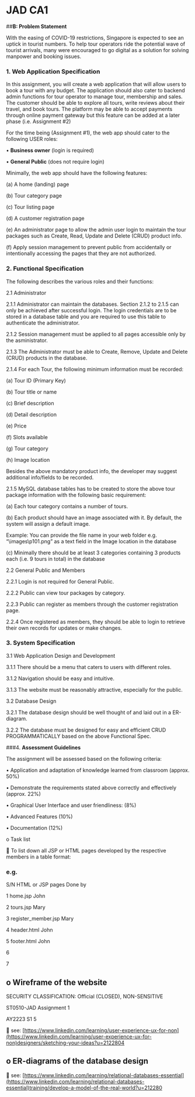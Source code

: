 # JAD CA1


##**B: Problem Statement**

With the easing of COVID-19 restrictions, Singapore is expected to see an uptick in tourist
numbers. To help tour operators ride the potential wave of tourist arrivals, many were
encouraged to go digital as a solution for solving manpower and booking issues.

### 1. **Web Application Specification**

In this assignment, you will create a web application that will allow users to book a tour with
any budget. The application should also cater to backend admin functions for tour operator to
manage tour, membership and sales.
The customer should be able to explore all tours, write reviews about their travel, and book
tours. The platform may be able to accept payments through online payment gateway but this
feature can be added at a later phase (i.e. Assignment #2)

For the time being (Assignment #1), the web app should cater to the following USER roles:

• **Business owner** (login is required)

• **General Public** (does not require login)

Minimally, the web app should have the following features:

(a) A home (landing) page

(b) Tour category page

(c) Tour listing page

(d) A customer registration page

(e) An administrator page to allow the admin user login to maintain the tour packages
such as Create, Read, Update and Delete (CRUD) product info.

(f) Apply session management to prevent public from accidentally or intentionally
accessing the pages that they are not authorized.

### 2. **Functional Specification**

The following describes the various roles and their functions:

2.1 Administrator

2.1.1 Administrator can maintain the databases. Section 2.1.2 to 2.1.5 can only be
achieved after successful login. The login credentials are to be stored in a database
table and you are required to use this table to authenticate the administrator.

2.1.2 Session management must be applied to all pages accessible only by the
asministrator.

2.1.3 The Administrator must be able to Create, Remove, Update and Delete (CRUD)
products in the database.

2.1.4 For each Tour, the following minimum information must be recorded:

(a) Tour ID (Primary Key)

(b) Tour title or name

(c) Brief description

(d) Detail description

(e) Price

(f) Slots available

(g) Tour category

(h) Image location

Besides the above mandatory product info, the developer may suggest additional
info/fields to be recorded.

2.1.5 MySQL database tables has to be created to store the above tour package information
with the following basic requirement:

(a) Each tour category contains a number of tours.

(b) Each product should have an image associated with it. By default, the system will
assign a default image.

Example: You can provide the file name in your web folder e.g.
“\images\p101.png” as a text field in the Image location in the database

(c) Minimally there should be at least 3 categories containing 3 products each (i.e. 9
tours in total) in the database

2.2 General Public and Members

2.2.1 Login is not required for General Public.

2.2.2 Public can view tour packages by category.

2.2.3 Public can register as members through the customer registration page.

2.2.4 Once registered as members, they should be able to login to retrieve their own
records for updates or make changes.

### 3. **System Specification**

3.1 Web Application Design and Development

3.1.1 There should be a menu that caters to users with different roles.

3.1.2 Navigation should be easy and intuitive.

3.1.3 The website must be reasonably attractive, especially for the public.

3.2 Database Design

3.2.1 The database design should be well thought of and laid out in a ER-diagram.

3.2.2 The database must be designed for easy and efficient CRUD
PROGRAMMATICALLY based on the above Functional Spec.

###4. **Assessment Guidelines**

The assignment will be assessed based on the following criteria:

• Application and adaptation of knowledge learned from classroom (approx. 50%)

• Demonstrate the requirements stated above correctly and effectively (approx. 22%)

• Graphical User Interface and user friendliness: (8%)

• Advanced Features (10%)

• Documentation (12%)

o Task list

 To list down all JSP or HTML pages developed by the respective
members in a table format:

### e.g.
S/N HTML or JSP pages Done by

1 home.jsp John

2 tours.jsp Mary

3 register_member.jsp Mary

4 header.html John

5 footer.html John

6

7

## o Wireframe of the website

SECURITY CLASSIFICATION: Official (CLOSED), NON-SENSITIVE

ST0510-JAD Assignment 1

AY2223 S1 5

 see: [https://www.linkedin.com/learning/user-experience-ux-for-non](https://www.linkedin.com/learning/user-experience-ux-for-non)designers/sketching-your-ideas?u=2122804

## o ER-diagrams of the database design

 see: [https://www.linkedin.com/learning/relational-databases-essential](https://www.linkedin.com/learning/relational-databases-essential)training/develop-a-model-of-the-real-world?u=212280
